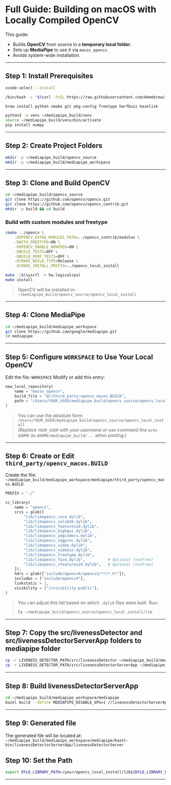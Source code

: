 # Full Guide: Building on macOS with Locally Compiled OpenCV

This guide:

* Builds **OpenCV** from source in a **temporary local folder**.
* Sets up **MediaPipe** to use it via `macos_opencv`.
* Avoids system-wide installation.

---

## Step 1: Install Prerequisites

```bash
xcode-select --install
```

```bash
/bin/bash -c "$(curl -fsSL https://raw.githubusercontent.com/Homebrew/install/HEAD/install.sh)"
```

```bash
brew install python cmake git pkg-config freetype harfbuzz bazelisk
```

```bash
python3 -m venv ~/mediapipe_build/venv
source ~/mediapipe_build/venv/bin/activate
pip install numpy
```

---

## Step 2: Create Project Folders

```bash
mkdir -p ~/mediapipe_build/opencv_source
mkdir -p ~/mediapipe_build/mediapipe_workspace
```

---

## Step 3: Clone and Build OpenCV

```bash
cd ~/mediapipe_build/opencv_source
git clone https://github.com/opencv/opencv.git
git clone https://github.com/opencv/opencv_contrib.git
mkdir -p build && cd build
```

### Build with custom modules and freetype

```bash
cmake ../opencv \
    -DOPENCV_EXTRA_MODULES_PATH=../opencv_contrib/modules \
    -DWITH_FREETYPE=ON \
    -DOPENCV_ENABLE_NONFREE=ON \
    -DBUILD_TESTS=OFF \
    -DBUILD_PERF_TESTS=OFF \
    -DCMAKE_BUILD_TYPE=Release \
    -DCMAKE_INSTALL_PREFIX=../opencv_local_install
```

```bash
make -j$(sysctl -n hw.logicalcpu)
make install
```

> OpenCV will be installed in:
> `~/mediapipe_build/opencv_source/opencv_local_install`

---

## Step 4: Clone MediaPipe

```bash
cd ~/mediapipe_build/mediapipe_workspace
git clone https://github.com/google/mediapipe.git
cd mediapipe
```

---

## Step 5: Configure `WORKSPACE` to Use Your Local OpenCV

Edit the file: `WORKSPACE`
Modify or add this entry:

```python
new_local_repository(
    name = "macos_opencv",
    build_file = "@//third_party:opencv_macos.BUILD",
    path = "/Users/YOUR_USER/mediapipe_build/opencv_source/opencv_local_install",  # replace with full absolute path
)
```

> You can use the absolute form:  
> `/Users/YOUR_USER/mediapipe_build/opencv_source/opencv_local_install`  
> _(Replace `YOUR_USER` with your username or use command line `echo $HOME` as `$HOME/mediapipe_build/...` when pasting.)_

---

## Step 6: Create or Edit `third_party/opencv_macos.BUILD`

Create the file:
`~/mediapipe_build/mediapipe_workspace/mediapipe/third_party/opencv_macos.BUILD`

```python
PREFIX = "./"

cc_library(
    name = "opencv",
    srcs = glob([
        "lib/libopencv_core.dylib",
        "lib/libopencv_calib3d.dylib",
        "lib/libopencv_features2d.dylib",
        "lib/libopencv_highgui.dylib",
        "lib/libopencv_imgcodecs.dylib",
        "lib/libopencv_imgproc.dylib",
        "lib/libopencv_video.dylib",
        "lib/libopencv_videoio.dylib",
        "lib/libopencv_freetype.dylib",
        "lib/libopencv_face.dylib",          # Optional (nonfree)
        "lib/libopencv_xfeatures2d.dylib",   # Optional (nonfree)
    ]),
    hdrs = glob(["include/opencv4/opencv2/**/*.h*"]),
    includes = ["include/opencv4"],
    linkstatic = 1,
    visibility = ["//visibility:public"],
)
```

> You can adjust this list based on which `.dylib` files were built. Run:
>
> ```bash
> ls ~/mediapipe_build/opencv_source/opencv_local_install/lib
> ```

---

## Step 7: Copy the src/livenessDetector and src/livenessDetectorServerApp folders to mediapipe folder

```bash
cp -r LIVENESS_DETECTOR_PATH/src/livenessDetector ~/mediapipe_build/mediapipe_workspace/mediapipe/
cp -r LIVENESS_DETECTOR_PATH/src/livenessDetectorServerApp ~/mediapipe_build/mediapipe_workspace/mediapipe/
```

---

## Step 8: Build livenessDetectorServerApp

```bash
cd ~/mediapipe_build/mediapipe_workspace/mediapipe
bazel build --define MEDIAPIPE_DISABLE_GPU=1 //livenessDetectorServerApp:livenessDetectorServer
```

---

## Step 9: Generated file

The generated file will be located at:  
`~/mediapipe_build/mediapipe_workspace/mediapipe/bazel-bin/livenessDetectorServerApp/livenessDetectorServer`

## Step 10: Set the Path

```bash
export DYLD_LIBRARY_PATH=/your/opencv_local_install/lib${DYLD_LIBRARY_PATH:+:$DYLD_LIBRARY_PATH}
```

---
